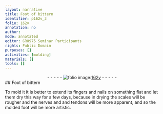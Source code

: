 ```yaml
---
layout: narrative
title: Foot of bittern
identifier: p162v_3
folio: 162v
annotation: no
author:
mode: annotated
editor: GR8975 Seminar Participants
rights: Public Domain
purposes: []
activities: [molding]
materials: []
tools: []
---
```


 <div class="folio" align="center">- - - - - <a href="http://gallica.bnf.fr/ark:/12148/btv1b10500001g/f330.item" target="_blank"><img src="https://cu-mkp.github.io/GR8975-edition/assets/photo-icon.png" alt="folio image: " style="display:inline-block; margin-bottom:-3px;"/>162v</a> - - - - - </div> 
## Foot of bittern

 
<span class="activity">To mold it it is better to extend its fingers and nails on something flat and let them dry this way for a few days, because in drying the scales will be rougher and the nerves and and tendons will be more apparent, and so the molded foot will be more artistic.</span>
 